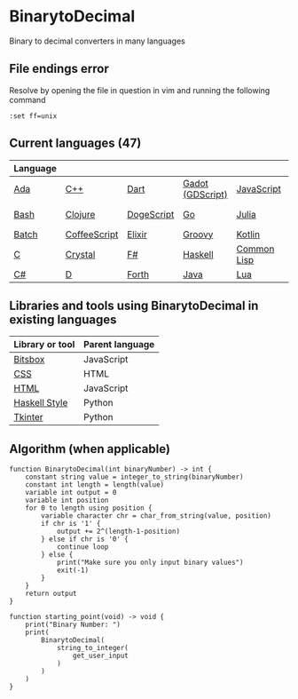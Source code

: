 # BinarytoDecimal

Binary to decimal converters in many languages

## File endings error

Resolve by opening the file in question in vim and running the following command

```vim
:set ff=unix
```

## Current languages (47)

| Language                     |                                        |                                   |                                        |                                    |                                  |                                   |                                 |                                  |                                    |
| ---------------------------- | -------------------------------------- | --------------------------------- | -------------------------------------- | ---------------------------------- | -------------------------------- | --------------------------------- | ------------------------------- | -------------------------------- | ---------------------------------- |
| [Ada](BinarytoDecimal.adb)   | [C++](BinarytoDecimal.cpp)             | [Dart](BinarytoDecimal.dart)      | [Gadot (GDScript)](BinarytoDecimal.gd) | [JavaScript](BinarytoDecimal.js)   | [Nim](BinarytoDecimal.nim)       | [PHP](BinarytoDecimal.php)        | [Rescript](BinarytoDecimal.res) | [Scheme](BinarytoDecimal.scm)    | [Visual Basic](BinarytoDecimal.vb) |
| [Bash](BinarytoDecimal.sh)   | [Clojure](BinarytoDecimal.clj)         | [DogeScript](BinarytoDecimal.djs) | [Go](BinarytoDecimal.go)               | [Julia](BinarytoDecimal.jl)        | [Objective-C](BinarytoDecimal.m) | [Powershell](BinarytoDecimal.ps1) | [Ruby](BinarytoDecimal.rb)      | [Swift](BinarytoDecimal.swift)   | [Zig](BinarytoDecimal.zig)         |
| [Batch](BinarytoDecimal.bat) | [CoffeeScript](BinarytoDecimal.coffee) | [Elixir](BinarytoDecimal.exs)     | [Groovy](BinarytoDecimal.gvy)          | [Kotlin](BinarytoDecimal.kt)       | [OCaml](BinarytoDecimal.ml)      | [Python](BinarytoDecimal.py)      | [Rust](BinarytoDecimal.rs)      | [Tcl](BinarytoDecimal.tcl)       |
| [C](BinarytoDecimal.c)       | [Crystal](BinarytoDecimal.cr)          | [F#](BinarytoDecimal.fsx)         | [Haskell](BinarytoDecimal.hs)          | [Common Lisp](BinarytoDecimal.lsp) | [Pascal](BinarytoDecimal.pas)    | [R](BinarytoDecimal.r)            | [Scala](BinarytoDecimal.scala)  | [TypeScript](BinarytoDecimal.ts) |
| [C#](BinarytoDecimal.cs)     | [D](BinarytoDecimal.d)                 | [Forth](BinarytoDecimal.fth)      | [Java](BinarytoDecimal.java)           | [Lua](BinarytoDecimal.lua)         | [Perl](BinarytoDecimal.pl)       | [Reason](BinarytoDecimal.re)      | [Scratch](BinarytoDecimal.sb3)  | [V](BinarytoDecimal.v)           |


## Libraries and tools using BinarytoDecimal in existing languages

| Library or tool                                   | Parent language |
| ------------------------------------------------- | --------------- |
| [Bitsbox](BinarytoDecimal.bitsbox.js)             | JavaScript      |
| [CSS](BinarytoDecimal.css)                        | HTML            |
| [HTML](BinarytoDecimal.html)                      | JavaScript      |
| [Haskell Style](BinarytoDecimal.haskell_style.py) | Python          |
| [Tkinter](BinarytoDecimal.tkinter.py)             | Python          |

## Algorithm (when applicable)

```pseudocode
function BinarytoDecimal(int binaryNumber) -> int {
    constant string value = integer_to_string(binaryNumber)
    constant int length = length(value)
    variable int output = 0
    variable int position
    for 0 to length using position {
        variable character chr = char_from_string(value, position)
        if chr is '1' {
            output += 2^(length-1-position)
        } else if chr is '0' {
            continue loop
        } else {
            print("Make sure you only input binary values")
            exit(-1)
        }
    }
    return output
}

function starting_point(void) -> void {
    print("Binary Number: ")
    print(
        BinarytoDecimal(
            string_to_integer(
                get_user_input
            )
        )
    )
}
```
